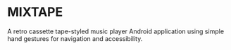 # MIXTAPE
A retro cassette tape-styled music player Android application using simple hand gestures for navigation and accessibility.
